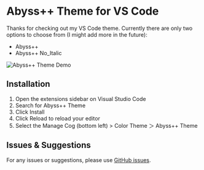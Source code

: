 # Abyss++ Theme for VS Code

Thanks for checking out my VS Code theme. Currently there are only two options to choose from (I might add more in the future):

- Abyss++
- Abyss++ No_Italic

![Abyss++ Theme Demo](https://raw.githubusercontent.com/leomiglio02/AbyssPlus-vscode-theme/main/Images/AbyssPlusPlus.gif)

## Installation

1. Open the extensions sidebar on Visual Studio Code
2. Search for Abyss++ Theme
3. Click Install
4. Click Reload to reload your editor
5. Select the Manage Cog (bottom left) > Color Theme ＞ Abyss++ Theme

## Issues & Suggestions

For any issues or suggestions, please use [GitHub issues](https://github.com/leomiglio02/AbyssPlusPlus-vscode-theme/issues).
